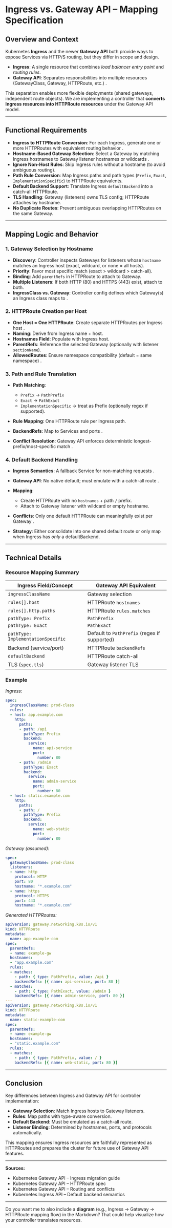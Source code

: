 # Ingress vs. Gateway API – Mapping Specification

## Overview and Context

Kubernetes **Ingress** and the newer **Gateway API** both provide ways to expose Services via HTTP/S routing, but they differ in scope and design.

* **Ingress**: A single resource that combines *load balancer entry point* and *routing rules*.
* **Gateway API**: Separates responsibilities into multiple resources (GatewayClass, Gateway, HTTPRoute, etc.)  .

This separation enables more flexible deployments (shared gateways, independent route objects).
We are implementing a controller that **converts Ingress resources into HTTPRoute resources** under the Gateway API model.

---

## Functional Requirements

* **Ingress to HTTPRoute Conversion**: For each Ingress, generate one or more HTTPRoutes with equivalent routing behavior .
* **Hostname-Based Gateway Selection**: Select a Gateway by matching Ingress hostnames to Gateway listener hostnames or wildcards .
* **Ignore Non-Host Rules**: Skip Ingress rules without a hostname (to avoid ambiguous routing).
* **Path Rule Conversion**: Map Ingress paths and path types (`Prefix`, `Exact`, `ImplementationSpecific`) to HTTPRoute equivalents.
* **Default Backend Support**: Translate Ingress `defaultBackend` into a catch-all HTTPRoute.
* **TLS Handling**: Gateway (listeners) owns TLS config; HTTPRoute attaches by hostname.
* **No Duplicate Routes**: Prevent ambiguous overlapping HTTPRoutes on the same Gateway.

---

## Mapping Logic and Behavior

### 1. Gateway Selection by Hostname

* **Discovery**: Controller inspects Gateways for listeners whose `hostname` matches an Ingress host (exact, wildcard, or none = all hosts).
* **Priority**: Favor most specific match (exact > wildcard > catch-all).
* **Binding**: Add `parentRefs` in HTTPRoute to attach to Gateway.
* **Multiple Listeners**: If both HTTP (80) and HTTPS (443) exist, attach to both.
* **IngressClass vs. Gateway**: Controller config defines which Gateway(s) an Ingress class maps to .

### 2. HTTPRoute Creation per Host

* **One Host = One HTTPRoute**: Create separate HTTPRoutes per Ingress host  .
* **Naming**: Derive from Ingress name + host.
* **Hostnames Field**: Populate with Ingress host.
* **ParentRefs**: Reference the selected Gateway (optionally with listener `sectionName`).
* **AllowedRoutes**: Ensure namespace compatibility (default = same namespace) .

### 3. Path and Rule Translation

* **Path Matching**:

    * `Prefix` → `PathPrefix`
    * `Exact` → `PathExact`
    * `ImplementationSpecific` → treat as Prefix (optionally regex if supported).
* **Rule Mapping**: One HTTPRoute rule per Ingress path.
* **BackendRefs**: Map to Services and ports  .
* **Conflict Resolution**: Gateway API enforces deterministic longest-prefix/most-specific match .

### 4. Default Backend Handling

* **Ingress Semantics**: A fallback Service for non-matching requests  .
* **Gateway API**: No native default; must emulate with a catch-all route .
* **Mapping**:

    * Create HTTPRoute with no `hostnames` + path `/` prefix.
    * Attach to Gateway listener with wildcard or empty hostname.
* **Conflicts**: Only one default HTTPRoute can meaningfully exist per Gateway  .
* **Strategy**: Either consolidate into one shared default route or only map when Ingress has *only* a defaultBackend.

---

## Technical Details

### Resource Mapping Summary

| Ingress Field/Concept              | Gateway API Equivalent                       |
| ---------------------------------- | -------------------------------------------- |
| `ingressClassName`                 | Gateway selection                            |
| `rules[].host`                     | HTTPRoute `hostnames`                        |
| `rules[].http.paths`               | HTTPRoute `rules.matches`                    |
| `pathType: Prefix`                 | `PathPrefix`                                 |
| `pathType: Exact`                  | `PathExact`                                  |
| `pathType: ImplementationSpecific` | Default to `PathPrefix` (regex if supported) |
| Backend (service/port)             | HTTPRoute `backendRefs`                      |
| `defaultBackend`                   | HTTPRoute catch-all                          |
| TLS (`spec.tls`)                   | Gateway listener TLS                         |

### Example

*Ingress:*

```yaml
spec:
  ingressClassName: prod-class
  rules:
  - host: app.example.com
    http:
      paths:
      - path: /api
        pathType: Prefix
        backend:
          service:
            name: api-service
            port:
              number: 80
      - path: /admin
        pathType: Exact
        backend:
          service:
            name: admin-service
            port:
              number: 80
  - host: static.example.com
    http:
      paths:
      - path: /
        pathType: Prefix
        backend:
          service:
            name: web-static
            port:
              number: 80
```

*Gateway (assumed):*

```yaml
spec:
  gatewayClassName: prod-class
  listeners:
  - name: http
    protocol: HTTP
    port: 80
    hostname: "*.example.com"
  - name: https
    protocol: HTTPS
    port: 443
    hostname: "*.example.com"
```

*Generated HTTPRoutes:*

```yaml
apiVersion: gateway.networking.k8s.io/v1
kind: HTTPRoute
metadata:
  name: app-example-com
spec:
  parentRefs:
  - name: example-gw
  hostnames:
  - "app.example.com"
  rules:
  - matches:
    - path: { type: PathPrefix, value: /api }
    backendRefs: [{ name: api-service, port: 80 }]
  - matches:
    - path: { type: PathExact, value: /admin }
    backendRefs: [{ name: admin-service, port: 80 }]
---
apiVersion: gateway.networking.k8s.io/v1
kind: HTTPRoute
metadata:
  name: static-example-com
spec:
  parentRefs:
  - name: example-gw
  hostnames:
  - "static.example.com"
  rules:
  - matches:
    - path: { type: PathPrefix, value: / }
    backendRefs: [{ name: web-static, port: 80 }]
```

---

## Conclusion

Key differences between Ingress and Gateway API for controller implementation:

* **Gateway Selection**: Match Ingress hosts to Gateway listeners.
* **Rules**: Map paths with type-aware conversion.
* **Default Backend**: Must be emulated as a catch-all route.
* **Listener Binding**: Determined by hostnames, ports, and protocols automatically.

This mapping ensures Ingress resources are faithfully represented as HTTPRoutes and prepares the cluster for future use of Gateway API features.

---

**Sources:**

* Kubernetes Gateway API – Ingress migration guide
* Kubernetes Gateway API – HTTPRoute spec
* Kubernetes Gateway API – Routing and conflicts
* Kubernetes Ingress API – Default backend semantics

---

Do you want me to also include a **diagram** (e.g., Ingress → Gateway → HTTPRoute mapping flow) in the Markdown? That could help visualize how your controller translates resources.
